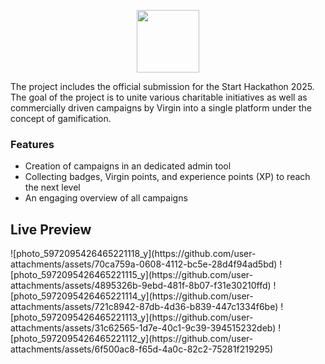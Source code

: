 <p align="center">
  <img src="https://github.com/user-attachments/assets/78c7a686-c6d1-4213-8caa-decdc1a1db0f" width="100">
</p>

The project includes the official submission for the Start Hackathon 2025.
The goal of the project is to unite various charitable initiatives as well as commercially driven campaigns by Virgin into a single platform under the concept of gamification.

<h3>Features</h3>
<ul>
  <li>Creation of campaigns in an dedicated admin tool </li>
    <li>Collecting badges, Virgin points, and experience points (XP) to reach the next level</li>
  <li>An engaging overview of all campaigns</li>
</ul>

<h2>Live Preview</h2>
![photo_5972095426465221118_y](https://github.com/user-attachments/assets/70ca759a-0608-4112-bc5e-28d4f94ad5bd)
![photo_5972095426465221115_y](https://github.com/user-attachments/assets/4895326b-9ebd-481f-8b07-f31e30210ffd)
![photo_5972095426465221114_y](https://github.com/user-attachments/assets/721c8942-87db-4d36-b839-447c1334f6be)
![photo_5972095426465221113_y](https://github.com/user-attachments/assets/31c62565-1d7e-40c1-9c39-394515232deb)
![photo_5972095426465221112_y](https://github.com/user-attachments/assets/6f500ac8-f65d-4a0c-82c2-75281f219295)
